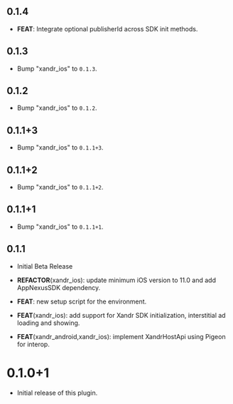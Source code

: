 ## 0.1.4

 - **FEAT**: Integrate optional publisherId across SDK init methods.

## 0.1.3

 - Bump "xandr_ios" to `0.1.3`.

## 0.1.2

 - Bump "xandr_ios" to `0.1.2`.

## 0.1.1+3

 - Bump "xandr_ios" to `0.1.1+3`.

## 0.1.1+2

 - Bump "xandr_ios" to `0.1.1+2`.

## 0.1.1+1

 - Bump "xandr_ios" to `0.1.1+1`.

## 0.1.1

 - Initial Beta Release

 - **REFACTOR**(xandr_ios): update minimum iOS version to 11.0 and add AppNexusSDK dependency.
 - **FEAT**: new setup script for the environment.
 - **FEAT**(xandr_ios): add support for Xandr SDK initialization, interstitial ad loading and showing.
 - **FEAT**(xandr_android,xandr_ios): implement XandrHostApi using Pigeon for interop.

# 0.1.0+1

- Initial release of this plugin.